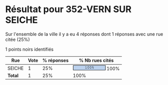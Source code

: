 # Résultat pour 352-VERN SUR SEICHE

Sur l'ensemble de la ville il y a eu 4 réponses dont 1 réponses avec une rue citée (25%)

1 points noirs identifiés

| Rue | Vote | % réponses | % Nb rues cités|
|-----|------|------------|----------------|
| SEICHE | 1 | 25% | <img src="../../img/bar_100.gif" />&nbsp;100%|
| **Total** | 1 | 25% | 100%|
